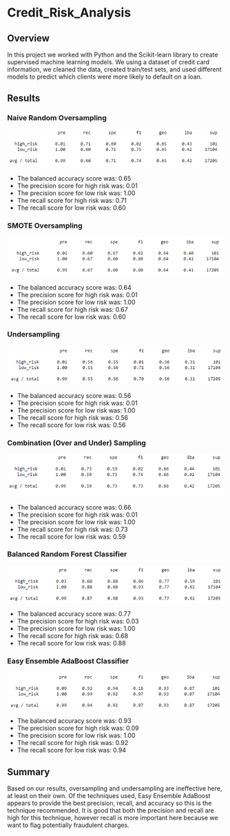 # Credit_Risk_Analysis

## Overview
In this project we worked with Python and the Scikit-learn library to create supervised machine learning models.
We using a dataset of credit card information, we cleaned the data, created train/test sets, and used different models to predict which clients were more likely to default on a loan.

## Results

### Naive Random Oversampling
![](Results/NBOversampling.PNG)
- The balanced accuracy score was: 0.65
- The precision score for high risk was: 0.01
- The precision score for low risk was: 1.00
- The recall score for high risk was: 0.71
- The recall score for low risk was: 0.60

### SMOTE Oversampling
![](Results/SMOTEOversampling.PNG)
- The balanced accuracy score was: 0.64
- The precision score for high risk was: 0.01
- The precision score for low risk was: 1.00
- The recall score for high risk was: 0.67
- The recall score for low risk was: 0.60

### Undersampling
![](Results/Undersampling.PNG)
- The balanced accuracy score was: 0.56
- The precision score for high risk was: 0.01
- The precision score for low risk was: 1.00
- The recall score for high risk was: 0.56
- The recall score for low risk was: 0.56

### Combination (Over and Under) Sampling
![](Results/OUSampling.PNG)
- The balanced accuracy score was: 0.66
- The precision score for high risk was: 0.01
- The precision score for low risk was: 1.00
- The recall score for high risk was: 0.73
- The recall score for low risk was: 0.59

### Balanced Random Forest Classifier
![](Results/BRFClassifier.PNG)
- The balanced accuracy score was: 0.77
- The precision score for high risk was: 0.03
- The precision score for low risk was: 1.00
- The recall score for high risk was: 0.68
- The recall score for low risk was: 0.88

### Easy Ensemble AdaBoost Classifier
![](Results/EEAClassifier.PNG)
- The balanced accuracy score was: 0.93
- The precision score for high risk was: 0.09
- The precision score for low risk was: 1.00
- The recall score for high risk was: 0.92
- The recall score for low risk was: 0.94

## Summary
Based on our results, oversampling and undersampling are ineffective here, at least on their own. Of the techniques used, Easy Ensemble AdaBoost appears to provide the best precision, recall, and accuracy so this is the technique recommended. It is good that both the precision and recall are high for this technique, however recall is more important here because we want to flag potentially fraudulent charges.


